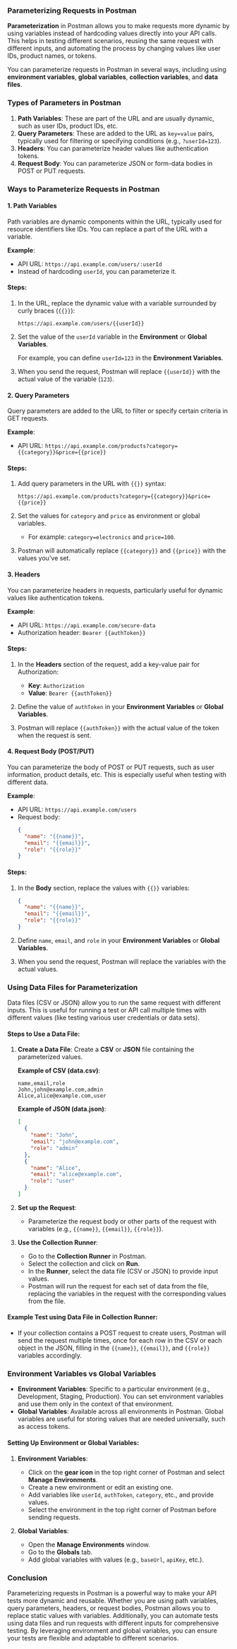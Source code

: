 ### **Parameterizing Requests in Postman**

**Parameterization** in Postman allows you to make requests more dynamic by using variables instead of hardcoding values directly into your API calls. This helps in testing different scenarios, reusing the same request with different inputs, and automating the process by changing values like user IDs, product names, or tokens.

You can parameterize requests in Postman in several ways, including using **environment variables**, **global variables**, **collection variables**, and **data files**.

### **Types of Parameters in Postman**

1. **Path Variables**: These are part of the URL and are usually dynamic, such as user IDs, product IDs, etc.
2. **Query Parameters**: These are added to the URL as `key=value` pairs, typically used for filtering or specifying conditions (e.g., `?userId=123`).
3. **Headers**: You can parameterize header values like authentication tokens.
4. **Request Body**: You can parameterize JSON or form-data bodies in POST or PUT requests.

### **Ways to Parameterize Requests in Postman**

#### **1. Path Variables**
Path variables are dynamic components within the URL, typically used for resource identifiers like IDs. You can replace a part of the URL with a variable.

**Example**: 
- API URL: `https://api.example.com/users/:userId`
- Instead of hardcoding `userId`, you can parameterize it.

#### Steps:
1. In the URL, replace the dynamic value with a variable surrounded by curly braces (`{{}}`):
   ```
   https://api.example.com/users/{{userId}}
   ```
2. Set the value of the `userId` variable in the **Environment** or **Global Variables**.

   For example, you can define `userId=123` in the **Environment Variables**.

3. When you send the request, Postman will replace `{{userId}}` with the actual value of the variable (`123`).

#### **2. Query Parameters**
Query parameters are added to the URL to filter or specify certain criteria in GET requests.

**Example**:
- API URL: `https://api.example.com/products?category={{category}}&price={{price}}`

#### Steps:
1. Add query parameters in the URL with `{{}}` syntax:
   ```
   https://api.example.com/products?category={{category}}&price={{price}}
   ```
2. Set the values for `category` and `price` as environment or global variables.
   - For example: `category=electronics` and `price=100`.

3. Postman will automatically replace `{{category}}` and `{{price}}` with the values you've set.

#### **3. Headers**
You can parameterize headers in requests, particularly useful for dynamic values like authentication tokens.

**Example**:
- API URL: `https://api.example.com/secure-data`
- Authorization header: `Bearer {{authToken}}`

#### Steps:
1. In the **Headers** section of the request, add a key-value pair for Authorization:
   - **Key**: `Authorization`
   - **Value**: `Bearer {{authToken}}`
   
2. Define the value of `authToken` in your **Environment Variables** or **Global Variables**.

3. Postman will replace `{{authToken}}` with the actual value of the token when the request is sent.

#### **4. Request Body (POST/PUT)**
You can parameterize the body of POST or PUT requests, such as user information, product details, etc. This is especially useful when testing with different data.

**Example**:
- API URL: `https://api.example.com/users`
- Request body:
  ```json
  {
    "name": "{{name}}",
    "email": "{{email}}",
    "role": "{{role}}"
  }
  ```

#### Steps:
1. In the **Body** section, replace the values with `{{}}` variables:
   ```json
   {
     "name": "{{name}}",
     "email": "{{email}}",
     "role": "{{role}}"
   }
   ```

2. Define `name`, `email`, and `role` in your **Environment Variables** or **Global Variables**.

3. When you send the request, Postman will replace the variables with the actual values.

### **Using Data Files for Parameterization**

Data files (CSV or JSON) allow you to run the same request with different inputs. This is useful for running a test or API call multiple times with different values (like testing various user credentials or data sets).

#### **Steps to Use a Data File**:
1. **Create a Data File**: Create a **CSV** or **JSON** file containing the parameterized values.

   **Example of CSV (data.csv)**:
   ```csv
   name,email,role
   John,john@example.com,admin
   Alice,alice@example.com,user
   ```

   **Example of JSON (data.json)**:
   ```json
   [
     {
       "name": "John",
       "email": "john@example.com",
       "role": "admin"
     },
     {
       "name": "Alice",
       "email": "alice@example.com",
       "role": "user"
     }
   ]
   ```

2. **Set up the Request**:
   - Parameterize the request body or other parts of the request with variables (e.g., `{{name}}`, `{{email}}`, `{{role}}`).

3. **Use the Collection Runner**:
   - Go to the **Collection Runner** in Postman.
   - Select the collection and click on **Run**.
   - In the **Runner**, select the data file (CSV or JSON) to provide input values.
   - Postman will run the request for each set of data from the file, replacing the variables in the request with the corresponding values from the file.

#### Example Test using Data File in Collection Runner:
- If your collection contains a POST request to create users, Postman will send the request multiple times, once for each row in the CSV or each object in the JSON, filling in the `{{name}}`, `{{email}}`, and `{{role}}` variables accordingly.

### **Environment Variables vs Global Variables**

- **Environment Variables**: Specific to a particular environment (e.g., Development, Staging, Production). You can set environment variables and use them only in the context of that environment.
- **Global Variables**: Available across all environments in Postman. Global variables are useful for storing values that are needed universally, such as access tokens.

#### Setting Up Environment or Global Variables:

1. **Environment Variables**:
   - Click on the **gear icon** in the top right corner of Postman and select **Manage Environments**.
   - Create a new environment or edit an existing one.
   - Add variables like `userId`, `authToken`, `category`, etc., and provide values.
   - Select the environment in the top right corner of Postman before sending requests.

2. **Global Variables**:
   - Open the **Manage Environments** window.
   - Go to the **Globals** tab.
   - Add global variables with values (e.g., `baseUrl`, `apiKey`, etc.).

### **Conclusion**

Parameterizing requests in Postman is a powerful way to make your API tests more dynamic and reusable. Whether you are using path variables, query parameters, headers, or request bodies, Postman allows you to replace static values with variables. Additionally, you can automate tests using data files and run requests with different inputs for comprehensive testing. By leveraging environment and global variables, you can ensure your tests are flexible and adaptable to different scenarios.
